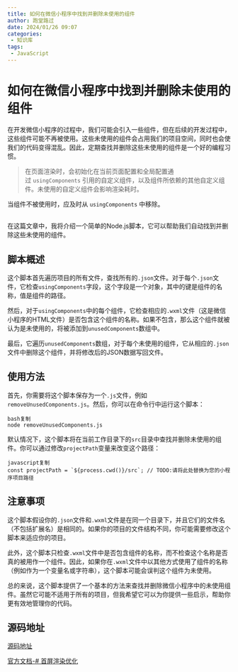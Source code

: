 ```yaml
---
title: 如何在微信小程序中找到并删除未使用的组件
author: 跑堂路过
date: 2024/01/26 09:07
categories:
 - 知识库
tags:
 - JavaScript
---
```


# 如何在微信小程序中找到并删除未使用的组件
在开发微信小程序的过程中，我们可能会引入一些组件，但在后续的开发过程中，这些组件可能不再被使用。这些未使用的组件会占用我们的项目空间，同时也会使我们的代码变得混乱。因此，定期查找并删除这些未使用的组件是一个好的编程习惯。
>在页面渲染时，会初始化在当前页面配置和全局配置通过 `usingComponents` 引用的自定义组件，以及组件所依赖的其他自定义组件。未使用的自定义组件会影响渲染耗时。

当组件不被使用时，应及时从 `usingComponents` 中移除。

## [](https://developers.weixin.qq.com/miniprogram/dev/framework/performance/tips/start_optimizeC.html#_4-%E7%B2%BE%E7%AE%80%E9%A6%96%E5%B1%8F%E6%95%B0%E6%8D%AE)

在这篇文章中，我将介绍一个简单的Node.js脚本，它可以帮助我们自动找到并删除这些未使用的组件。

## 脚本概述
这个脚本首先遍历项目的所有文件，查找所有的`.json`文件。对于每个`.json`文件，它检查`usingComponents`字段，这个字段是一个对象，其中的键是组件的名称，值是组件的路径。

然后，对于`usingComponents`中的每个组件，它检查相应的`.wxml`文件（这是微信小程序的HTML文件）是否包含这个组件的名称。如果不包含，那么这个组件就被认为是未使用的，将被添加到`unusedComponents`数组中。

最后，它遍历`unusedComponents`数组，对于每个未使用的组件，它从相应的`.json`文件中删除这个组件，并将修改后的JSON数据写回文件。

## 使用方法

首先，你需要将这个脚本保存为一个`.js`文件，例如`removeUnusedComponents.js`。然后，你可以在命令行中运行这个脚本：

```
bash复制
node removeUnusedComponents.js
```

默认情况下，这个脚本将在当前工作目录下的`src`目录中查找并删除未使用的组件。你可以通过修改`projectPath`变量来改变这个路径：

```
javascript复制
const projectPath = `${process.cwd()}/src`; // TODO:请将此处替换为您的小程序项目路径
```

## 注意事项
这个脚本假设你的`.json`文件和`.wxml`文件是在同一个目录下，并且它们的文件名（不包括扩展名）是相同的。如果你的项目的文件结构不同，你可能需要修改这个脚本来适应你的项目。

此外，这个脚本只检查`.wxml`文件中是否包含组件的名称，而不检查这个名称是否真的被用作一个组件。因此，如果你在`.wxml`文件中以其他方式使用了组件的名称（例如作为一个变量名或字符串），这个脚本可能会误判这个组件为未使用。

总的来说，这个脚本提供了一个基本的方法来查找并删除微信小程序中的未使用组件。虽然它可能不适用于所有的项目，但我希望它可以为你提供一些启示，帮助你更有效地管理你的代码。

## 源码地址
[源码地址](https://github.com/mamumu123/useful_tool/tree/master)

[官方文档-# 首屏渲染优化](https://developers.weixin.qq.com/miniprogram/dev/framework/performance/tips/start_optimizeC.html#3.%20%E9%81%BF%E5%85%8D%E5%BC%95%E7%94%A8%E6%9C%AA%E4%BD%BF%E7%94%A8%E7%9A%84%E8%87%AA%E5%AE%9A%E4%B9%89%E7%BB%84%E4%BB%B6)

